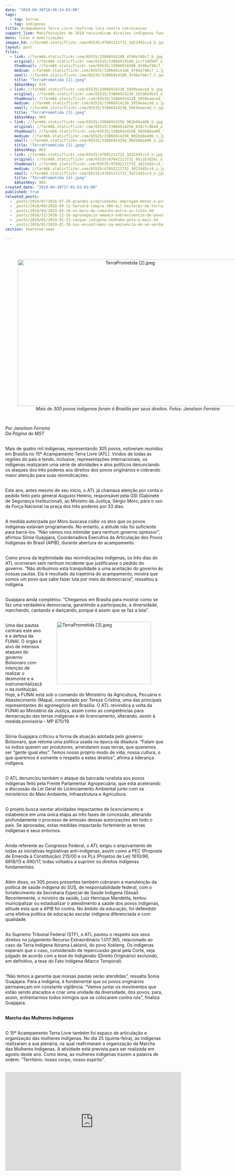 ```yaml
---
date: "2019-04-30T16:46:24-03:00"
tags:
  - tag: terras
  - tag: indigenas
title: Acampamento Terra Livre reafirma luta contra retrocessos
support_line: Manifestações de 2019 reivindicam direitos indígenas fundamentais e o respeito à cultura e diversidade
menu: lutas e mobilizações
images_hd: //farm66.staticflickr.com/65535/47691211732_3d22445cc4_b.jpg
layout: post
files:
  - link: //farm66.staticflickr.com/65535/33866914188_4f46e746c7_b.jpg
    original: //farm66.staticflickr.com/65535/33866914188_2ccf19d58f_o.jpg
    thumbnail: //farm66.staticflickr.com/65535/33866914188_4f46e746c7_t.jpg
    medium: //farm66.staticflickr.com/65535/33866914188_4f46e746c7_z.jpg
    small: //farm66.staticflickr.com/65535/33866914188_4f46e746c7_n.jpg
    title: "TerraPrometida [1].jpeg"
    $$hashKey: 0JX
  - link: //farm66.staticflickr.com/65535/33866914238_5959eaeced_b.jpg
    original: //farm66.staticflickr.com/65535/33866914238_28336b3b33_o.jpg
    thumbnail: //farm66.staticflickr.com/65535/33866914238_5959eaeced_t.jpg
    medium: //farm66.staticflickr.com/65535/33866914238_5959eaeced_z.jpg
    small: //farm66.staticflickr.com/65535/33866914238_5959eaeced_n.jpg
    title: "TerraPrometida [3].jpeg"
    $$hashKey: 0K0
  - link: //farm66.staticflickr.com/65535/33866914258_902b80a406_b.jpg
    original: //farm66.staticflickr.com/65535/33866914258_839c7c8b44_o.jpg
    thumbnail: //farm66.staticflickr.com/65535/33866914258_902b80a406_t.jpg
    medium: //farm66.staticflickr.com/65535/33866914258_902b80a406_z.jpg
    small: //farm66.staticflickr.com/65535/33866914258_902b80a406_n.jpg
    title: "TerraPrometida [2].jpeg"
    $$hashKey: 0K3
  - link: //farm66.staticflickr.com/65535/47691211732_3d22445cc4_b.jpg
    original: //farm66.staticflickr.com/65535/47691211732_9511b3d26c_o.jpg
    thumbnail: //farm66.staticflickr.com/65535/47691211732_3d22445cc4_t.jpg
    medium: //farm66.staticflickr.com/65535/47691211732_3d22445cc4_z.jpg
    small: //farm66.staticflickr.com/65535/47691211732_3d22445cc4_n.jpg
    title: "TerraPrometida [4].jpeg"
    $$hashKey: 0K6
created_date: "2019-04-30T17:01:03-03:00"
published: true
releated_posts:
  - _posts/2018/07/2018-07-26-grandes-propriedades-empregam-menos-e-produzem-menos-alimentos-para-o-povo-brasileiro.md
  - _posts/2018/09/2018-09-12-harvard-compra-300-mil-hectares-de-terras-e-gera-conflitos-com-comunidades-locais.md
  - _posts/2019/03/2019-03-18-no-meio-do-caminho-entre-as-lutas.md
  - _posts/2018/12/2018-12-16-agronegocio-ameaca-sobrevivencia-de-povos-indigenas-e-quilombolas.md
  - _posts/2019/01/2019-01-11-sangue-indigena-nenhuma-gota-a-mais.md
  - _posts/2019/01/2019-01-28-nos-encontramos-na-eminencia-de-um-verdadeiro-etnocidio-das-populacoes-indigenas-no-brasil-denuncia-professor-da-unifesspa.md
section: featured-news

---
```

<p>&nbsp;</p>

<div style="text-align:center">
<figure class="image" style="display:inline-block"><img alt="TerraPrometida [2].jpeg" height="467" src="//farm66.staticflickr.com/65535/33866914258_902b80a406_b.jpg" width="700" />
<figcaption><em>Mais de 300 povos ind&iacute;genas foram &agrave; Brasilia por seus direitos. Fotos: Janelson Ferreira </em></figcaption>
</figure>
</div>

<p><br />
<em>Por Janelson Ferreira<br />
Da P&aacute;gina do MST</em><br />
&nbsp;</p>

<p>Mais de quatro mil ind&iacute;genas, representando 305 povos, estiveram reunidos em Bras&iacute;lia no 15&ordm; Acampamento Terra Livre (ATL). Vindos de todas as regi&otilde;es do pa&iacute;s e tendo, inclusive, representa&ccedil;&otilde;es internacionais, os ind&iacute;genas realizaram uma s&eacute;rie de atividades e atos pol&iacute;ticos denunciando os ataques dos tr&ecirc;s poderes aos direitos dos povos origin&aacute;rios e cobrando maior aten&ccedil;&atilde;o para suas reivindica&ccedil;&otilde;es.</p>

<p><br />
Este ano, antes mesmo de seu in&iacute;cio, o ATL j&aacute; chamava aten&ccedil;&atilde;o por conta o pedido feito pelo general Augusto Heleno, respons&aacute;vel pela GSI (Gabinete de Seguran&ccedil;a Institucional), ao Ministro da Justi&ccedil;a, S&eacute;rgio Moro, para o uso da For&ccedil;a Nacional na pra&ccedil;a dos tr&ecirc;s poderes por 33 dias.</p>

<p><br />
A medida autorizada por Moro buscava coibir os atos que os povos ind&iacute;genas estavam programando. No entanto, a atitude n&atilde;o foi suficiente para barr&aacute;-los. &ldquo;N&atilde;o vamos nos intimidar para nenhum governo opressor&rdquo;, afirmou S&ocirc;nia Guajajara, Coordenadora Executiva da Articula&ccedil;&atilde;o dos Povos Ind&iacute;genas do Brasil (APIB), durante abertura do acampamento.</p>

<p><br />
Como prova da legitimidade das reivindica&ccedil;&otilde;es ind&iacute;genas, os tr&ecirc;s dias do ATL ocorreram sem nenhum incidente que justificasse o pedido do governo. &ldquo;N&atilde;o atribu&iacute;mos esta tranquilidade a uma aceita&ccedil;&atilde;o do governo &agrave;s nossas pautas. Ela &eacute; resultado da trajet&oacute;ria do acampamento, mostra que somos um povo que sabe fazer luta por meio da democracia&rdquo;, ressaltou a ind&iacute;gena.</p>

<p><br />
Guajajara ainda completou: &ldquo;Chegamos em Bras&iacute;lia para mostrar como se faz uma verdadeira democracia, garantindo a participa&ccedil;&atilde;o, a diversidade, marchando, cantando e dan&ccedil;ando, porque &eacute; assim que se faz a luta&rdquo;.</p>

<figure class="image" style="float:right"><img alt="TerraPrometida [3].jpeg" height="200" src="//farm66.staticflickr.com/65535/33866914238_5959eaeced_b.jpg" width="300" />
<figcaption></figcaption>
</figure>

<p><br />
Uma das pautas centrais este ano &eacute; a defesa da FUNAI. O &oacute;rg&atilde;o &eacute; alvo de intensos ataques do governo Bolsonaro com inten&ccedil;&atilde;o de realizar o desmonte e a instrumentaliza&ccedil;&atilde;o da institui&ccedil;&atilde;o. Hoje, a FUNAI est&aacute; sob o comando do Minist&eacute;rio da Agricultura, Pecu&aacute;ria e Abastecimento (Mapa), comandado por Tereza Cristina, uma das principais representantes do agroneg&oacute;cio em Bras&iacute;lia. O ATL reivindica a volta da FUNAI ao Minist&eacute;rio da Justi&ccedil;a, assim como as compet&ecirc;ncias para demarca&ccedil;&atilde;o das terras ind&iacute;genas e de licenciamento, alterando, assim &agrave; medida provis&oacute;ria - MP 870/19.</p>

<p><br />
S&ocirc;nia Guajajara criticou a forma de atua&ccedil;&atilde;o adotada pelo governo Bolsonaro, que retoma uma pol&iacute;tica usada na &eacute;poca da ditadura. &ldquo;Falam que os &iacute;ndios querem ser produtores, arrendarem suas terras, que queremos ser &ldquo;gente igual eles&rdquo;. Temos nosso pr&oacute;prio modo de vida, nossa cultura, o que queremos &eacute; somente o respeito a estes direitos&rdquo;, afirma a lideran&ccedil;a ind&iacute;gena. &nbsp;</p>

<p><br />
O ATL denunciou tamb&eacute;m o ataque da bancada ruralista aos povos ind&iacute;genas feito pela Frente Parlamentar Agropecu&aacute;ria, que est&aacute; acelerando a discuss&atilde;o da Lei Geral do Licenciamento Ambiental junto com os minist&eacute;rios do Meio Ambiente, Infraestrutura e Agricultura.</p>

<p><br />
O projeto busca isentar atividades impactantes de licenciamento e estabelece em uma &uacute;nica etapa as tr&ecirc;s fases de concess&atilde;o, alterando profundamente o processo de emiss&atilde;o dessas autoriza&ccedil;&otilde;es em todo o pa&iacute;s. Se aprovadas, estas medidas impactar&atilde;o fortemente as terras ind&iacute;genas e seus entornos.</p>

<p><br />
Ainda referente ao Congresso Federal, o ATL exigiu o arquivamento de todas as iniciativas legislativas anti-ind&iacute;genas, assim como a PEC (Proposta de Emenda &agrave; Constitui&ccedil;&atilde;o) 215/00 e os PLs (Projetos de Lei) 1610/96, 6818/13 e 490/17, todas voltados a suprimir os direitos ind&iacute;genas fundamentais.</p>

<p><br />
Al&eacute;m disso, os 305 povos presentes tamb&eacute;m cobraram a manuten&ccedil;&atilde;o da pol&iacute;tica de sa&uacute;de ind&iacute;gena do SUS, de responsabilidade federal, com o fortalecimento da Secretaria Especial de Sa&uacute;de Ind&iacute;gena (Sesai). Recentemente, o ministro da sa&uacute;de, Luiz Henrique Mandetta, tentou municipalizar ou estadualizar o atendimento &agrave; sa&uacute;de dos povos ind&iacute;genas, atitude esta que a APIB foi contra. No &acirc;mbito da educa&ccedil;&atilde;o, foi defendido uma efetiva pol&iacute;tica de educa&ccedil;&atilde;o escolar ind&iacute;gena diferenciada e com qualidade.</p>

<p><br />
Ao Supremo Tribunal Federal (STF), o ATL pautou o respeito aos seus direitos no julgamento Recurso Extraordin&aacute;rio 1.017.365, relacionado ao caso da Terra Ind&iacute;gena Ibirama Laklan&otilde;, do povo Xokleng. Os ind&iacute;genas esperam que o caso, considerado de repercuss&atilde;o geral pela Corte, seja julgado de acordo com a tese do Indigenato (Direito Origin&aacute;rio) excluindo, em definitivo, a tese do Fato Ind&iacute;gena (Marco Temporal).</p>

<p><br />
&ldquo;N&atilde;o temos a garantia que nossas pautas ser&atilde;o atendidas&rdquo;, ressalta Sonia Guajajara. Para a ind&iacute;gena, &eacute; fundamental que os povos origin&aacute;rios permane&ccedil;am em constante vigil&acirc;ncia. &ldquo;Vamos juntar os movimentos que est&atilde;o sendo atacados e criar uma unidade da diversidade, dos povos, para, assim, enfrentarmos todos inimigos que se colocarem contra n&oacute;s&rdquo;, finaliza Guajajara.</p>

<p><br />
<strong>Marcha das Mulheres Ind&iacute;genas</strong></p>

<p><br />
O 15&ordm; Acampamento Terra Livre tamb&eacute;m foi espa&ccedil;o de articula&ccedil;&atilde;o e organiza&ccedil;&atilde;o das mulheres ind&iacute;genas. No dia 25 (quinta-feira), as ind&iacute;genas realizaram a sua plen&aacute;ria, na qual reafirmaram a organiza&ccedil;&atilde;o da Marcha das Mulheres Ind&iacute;genas. A atividade est&aacute; prevista para ser realizada em agosto deste ano. Como lema, as mulheres ind&iacute;genas trazem a palavra de ordem: &ldquo;Territ&oacute;rio: nosso corpo, nosso esp&iacute;rito&rdquo;.<br />
&nbsp;</p>

<p><iframe allow="accelerometer; autoplay; encrypted-media; gyroscope; picture-in-picture" allowfullscreen="" frameborder="0" height="315" src="https://www.youtube.com/embed/ZhAa-eJ0L5Q" width="560"></iframe></p>
